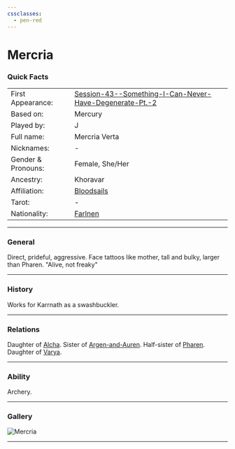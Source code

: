 ```yaml
---
cssclasses:
  - pen-red
---
```

# Mercria
### Quick Facts

|                    |                                                                                                                                                |
| ------------------ | ---------------------------------------------------------------------------------------------------------------------------------------------- |
| First Appearance:  | [Session-43--Something-I-Can-Never-Have-Degenerate-Pt.-2](../../-Session-Notes/-7-Conquest/Session-43--Something-I-Can-Never-Have-Degenerate-Pt.-2.md) |
| Based on:          | Mercury                                                                                                                                        |
| Played by:         | J                                                                                                                                              |
| Full name:         | Mercria Verta                                                                                                                                  |
| Nicknames:         | -                                                                                                                                              |
| Gender & Pronouns: | Female, She/Her                                                                                                                                |
| Ancestry:          | Khoravar                                                                                                                                       |
| Affiliation:       | [Bloodsails](../../-Groups/Bloodsails.md)                                                                                                      |
| Tarot:             | -                                                                                                                                              |
| Nationality:       | [Farlnen](../../-Locations--Planes/Farlnen.md)                                                                                                 |
***
### General
Direct, prideful, aggressive. Face tattoos like mother, tall and bulky, larger than Pharen.
"Alive, not freaky"

***
### History
Works for Karrnath as a swashbuckler.

***
### Relations
Daughter of [Alcha](Alcha.md).
Sister of [Argen-and-Auren](Argen-and-Auren.md).
Half-sister of [Pharen](../-Player/Pharen.md).
Daughter of [Varya](Varya.md).


***
### Ability
Archery.

***
### Gallery

![Mercria](../../../../../../99%20-%20META/attachments/Mercria.png)

***
